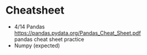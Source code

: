 # Cheatsheet
* 4/14 Pandas  
  https://pandas.pydata.org/Pandas_Cheat_Sheet.pdf  
  pandas cheat sheet practice
* Numpy (expected)  
  
